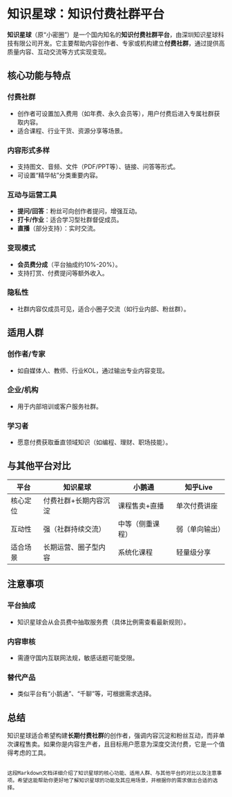 # 知识星球：知识付费社群平台

**知识星球**（原“小密圈”）是一个国内知名的**知识付费社群平台**，由深圳知识星球科技有限公司开发。它主要帮助内容创作者、专家或机构建立**付费社群**，通过提供高质量内容、互动交流等方式实现变现。

## 核心功能与特点

### 付费社群

- 创作者可设置加入费用（如年费、永久会员等），用户付费后进入专属社群获取内容。
- 适合课程、行业干货、资源分享等场景。

### 内容形式多样

- 支持图文、音频、文件（PDF/PPT等）、链接、问答等形式。
- 可设置“精华帖”分类重要内容。

### 互动与运营工具

- **提问/回答**：粉丝可向创作者提问，增强互动。
- **打卡/作业**：适合学习型社群督促成员。
- **直播**（部分支持）：实时交流。

### 变现模式

- **会员费分成**（平台抽成约10%-20%）。
- 支持打赏、付费提问等额外收入。

### 隐私性

- 社群内容仅成员可见，适合小圈子交流（如行业内部、粉丝群）。

## 适用人群

### 创作者/专家

- 如自媒体人、教师、行业KOL，通过输出专业内容变现。

### 企业/机构

- 用于内部培训或客户服务社群。

### 学习者

- 愿意付费获取垂直领域知识（如编程、理财、职场技能）。

## 与其他平台对比

| 平台     | 知识星球       | 小鹅通           | 知乎Live         |
| -------- | -------------- | ---------------- | ---------------- |
| 核心定位 | 付费社群+长期内容沉淀 | 课程售卖+直播    | 单次付费讲座     |
| 互动性   | 强（社群持续交流） | 中等（侧重课程） | 弱（单向输出）   |
| 适合场景 | 长期运营、圈子型内容 | 系统化课程       | 轻量级分享       |

## 注意事项

### 平台抽成

- 知识星球会从会员费中抽取服务费（具体比例需查看最新规则）。

### 内容审核

- 需遵守国内互联网法规，敏感话题可能受限。

### 替代产品

- 类似平台有“小鹅通”、“千聊”等，可根据需求选择。

## 总结

知识星球适合希望构建**长期付费社群**的创作者，强调内容沉淀和粉丝互动，而非单次课程售卖。如果你是内容生产者，且目标用户愿意为深度交流付费，它是一个值得考虑的工具。
```

这段Markdown文档详细介绍了知识星球的核心功能、适用人群、与其他平台的对比以及注意事项。希望这能帮助你更好地了解知识星球的功能及其应用场景，并根据你的需求做出合适的选择。
